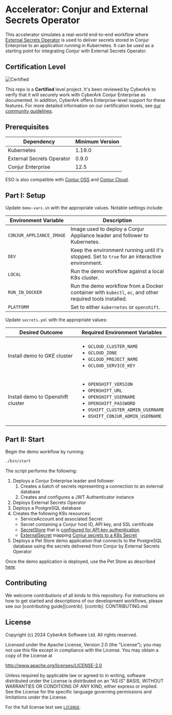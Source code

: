 # Accelerator: Conjur and External Secrets Operator

This accelerator simulates a real-world end-to-end workflow where
[External Secrets Operator](https://external-secrets.io/latest/) is used to
deliver secrets stored in Conjur Enterprise to an application running in
Kubernetes. It can be used as a starting point for integrating Conjur with
External Secrets Operator.

## Certification Level

![Certified](https://img.shields.io/badge/Certification%20Level-Certified-28A745?link=https://github.com/cyberark/community/blob/master/Conjur/conventions/certification-levels.md)

This repo is a **Certified** level project. It's been reviewed by CyberArk to verify that it will securely
work with CyberArk Conjur Enterprise as documented. In addition, CyberArk offers Enterprise-level support for these features. For
more detailed  information on our certification levels, see [our community guidelines](https://github.com/cyberark/community/blob/master/Conjur/conventions/certification-levels.md#community).

## Prerequisites

| Dependency                | Minimum Version |
|---------------------------|-----------------|
| Kubernetes                | 1.19.0          |
| External Secrets Operator | 0.9.0           |
| Conjur Enterprise         | 12.5            |

ESO is also compatible with [Conjur OSS](https://github.com/cyberark/conjur) and [Conjur Cloud](https://www.cyberark.com/products/multi-cloud-secrets/).

## Part I: Setup

Update `demo-vars.sh` with the appropriate values. Notable settings include:

| Environment Variable     | Description |
|--------------------------|-------------|
| `CONJUR_APPLIANCE_IMAGE` | Image used to deploy a Conjur Appliance leader and follower to Kubernetes. |
| `DEV` | Keep the environment running until it's stopped. Set to `true` for an interactive environment. |
| `LOCAL` | Run the demo workflow against a local K8s cluster. |
| `RUN_IN_DOCKER` | Run the demo workflow from a Docker container with `kubectl`, `oc`, and other required tools installed. |
| `PLATFORM` | Set to either `kubernetes` or `openshift`. |

Update `secrets.yml` with the appropriate values:

| Desired Outcome | Required Environment Variables |
|-----------------|--------------------------------|
| Install demo to GKE cluster | <ul><li>`GCLOUD_CLUSTER_NAME`<li>`GCLOUD_ZONE`<li>`GCLOUD_PROJECT_NAME`<li>`GCLOUD_SERVICE_KEY`</ul> |
| Install demo to Openshift cluster | <ul><li>`OPENSHIFT_VERSION`<li>`OPENSHIFT_URL`<li>`OPENSHIFT_USERNAME`<li>`OPENSHIFT_PASSWORD`<li>`OSHIFT_CLUSTER_ADMIN_USERNAME`<li>`OSHIFT_CONJUR_ADMIN_USERNAME`</ul> |

## Part II: Start

Begin the demo workflow by running:

```sh
./bin/start
```

The script performs the following:
1. Deploys a Conjur Enterprise leader and follower
   1. Creates a batch of secrets representing a connection to an external database
   2. Creates and configures a JWT Authenticator instance
2. Deploys External Secrets Operator
3. Deploys a PostgreSQL database
4. Creates the following K8s resources:
   - ServiceAccount and associated Secret
   - Secret containing a Conjur host ID, API key, and SSL certificate
   - [SecretStore](https://external-secrets.io/latest/api/secretstore/)
     that is
     [configured for API key authentication](https://external-secrets.io/latest/provider/conjur/#external-secret-store-definition-with-apikey-authentication)
   - [ExternalSecret](https://external-secrets.io/latest/api/externalsecret/)
     mapping
     [Conjur secrets to a K8s Secret](https://external-secrets.io/latest/provider/conjur/#create-external-secret-definition)
5. Deploys a Pet Store demo application that connects to the PostgreSQL database
   using the secrets delivered from Conjur by External Secrets Operator

Once the demo application is deployed, use the Pet Store as described
[here](https://github.com/conjurdemos/pet-store-demo/blob/main/README.md).

## Contributing

We welcome contributions of all kinds to this repository. For instructions on how to get
started and descriptions of our development workflows, please see our [contributing
guide][contrib].
[contrib]: CONTRIBUTING.md

## License

Copyright (c) 2024 CyberArk Software Ltd. All rights reserved.

Licensed under the Apache License, Version 2.0 (the "License");
you may not use this file except in compliance with the License.
You may obtain a copy of the License at

   http://www.apache.org/licenses/LICENSE-2.0

Unless required by applicable law or agreed to in writing, software
distributed under the License is distributed on an "AS IS" BASIS,
WITHOUT WARRANTIES OR CONDITIONS OF ANY KIND, either express or implied.
See the License for the specific language governing permissions and
limitations under the License.

For the full license text see [`LICENSE`](LICENSE).
